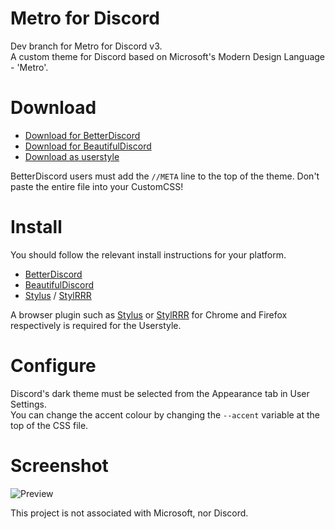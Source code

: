 # Metro for Discord
Dev branch for Metro for Discord v3.  
A custom theme for Discord based on Microsoft's Modern Design Language - 'Metro'.

# Download
* [Download for BetterDiscord](https://raw.githubusercontent.com/TakosThings/Metro-for-Discord/v3/dist/Metro_for_Discord.theme.css)
* [Download for BeautifulDiscord](https://raw.githubusercontent.com/TakosThings/Metro-for-Discord/v3/dist/Metro_for_Discord.css)
* [Download as userstyle](https://raw.githubusercontent.com/TakosThings/Metro-for-Discord/v3/dist/Metro_for_Discord.userstyle.css)

BetterDiscord users must add the `//META` line to the top of the theme. Don't paste the entire file into your CustomCSS!

# Install
You should follow the relevant install instructions for your platform.  
* [BetterDiscord](https://i.imgur.com/H7VyWea.png)
* [BeautifulDiscord](https://github.com/DTinker/discord-resources/wiki/Installing-Modifications#beautifuldiscord)
* [Stylus](https://add0n.com/stylus.html#faq) / [StylRRR](https://addons.mozilla.org/en-US/firefox/addon/stylrrr/)

A browser plugin such as [Stylus](https://chrome.google.com/webstore/detail/clngdbkpkpeebahjckkjfobafhncgmne) or [StylRRR](https://addons.mozilla.org/en-US/firefox/addon/stylrrr/) for Chrome and Firefox respectively is required for the Userstyle.

# Configure
Discord's dark theme must be selected from the Appearance tab in User Settings.  
You can change the accent colour by changing the `--accent` variable at the top of the CSS file.  

# Screenshot
![Preview](https://i.imgur.com/5PzfgwK.jpg)

This project is not associated with Microsoft, nor Discord.
